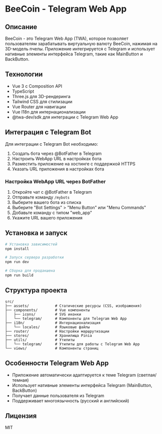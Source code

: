 # BeeCoin - Telegram Web App

## Описание

BeeCoin - это Telegram Web App (TWA), которое позволяет пользователям зарабатывать виртуальную валюту BeeCoin, нажимая на 3D-модель пчелы. Приложение интегрируется с Telegram и использует нативные элементы интерфейса Telegram, такие как MainButton и BackButton.

## Технологии

- Vue 3 с Composition API
- TypeScript
- Three.js для 3D-рендеринга
- Tailwind CSS для стилизации
- Vue Router для навигации
- Vue I18n для интернационализации
- @twa-dev/sdk для интеграции с Telegram Web App

## Интеграция с Telegram Bot

Для интеграции с Telegram Bot необходимо:

1. Создать бота через @BotFather в Telegram
2. Настроить WebApp URL в настройках бота
3. Разместить приложение на хостинге с поддержкой HTTPS
4. Указать URL приложения в настройках бота

### Настройка WebApp URL через BotFather

1. Откройте чат с @BotFather в Telegram
2. Отправьте команду `/mybots`
3. Выберите вашего бота из списка
4. Выберите "Bot Settings" > "Menu Button" или "Menu Commands"
5. Добавьте команду с типом "web_app"
6. Укажите URL вашего приложения

## Установка и запуск

```sh
# Установка зависимостей
npm install

# Запуск сервера разработки
npm run dev

# Сборка для продакшена
npm run build
```

## Структура проекта

```
src/
├── assets/            # Статические ресурсы (CSS, изображения)
├── components/        # Vue компоненты
│   ├── icons/         # SVG иконки
│   └── telegram/      # Компоненты для Telegram Web App
├── i18n/              # Интернационализация
│   └── locales/       # Языковые файлы
├── router/            # Настройки маршрутизации
├── stores/            # Хранилища Pinia
├── utils/             # Утилиты
│   └── telegram/      # Утилиты для работы с Telegram Web App
└── views/             # Компоненты страниц
```

## Особенности Telegram Web App

- Приложение автоматически адаптируется к теме Telegram (светлая/темная)
- Использует нативные элементы интерфейса Telegram (MainButton, BackButton)
- Получает данные пользователя из Telegram
- Поддерживает многоязычность (русский и английский)

## Лицензия

MIT
